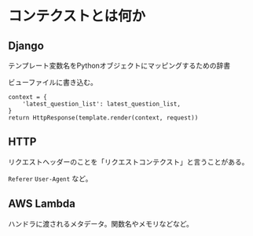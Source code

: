 # コンテクストとは何か

## Django

テンプレート変数名をPythonオブジェクトにマッピングするための辞書

ビューファイルに書き込む。

```
context = {
    'latest_question_list': latest_question_list,
}
return HttpResponse(template.render(context, request))
```

## HTTP

リクエストヘッダーのことを「リクエストコンテクスト」と言うことがある。

`Referer` `User-Agent` など。

## AWS Lambda

ハンドラに渡されるメタデータ。関数名やメモリなどなど。
